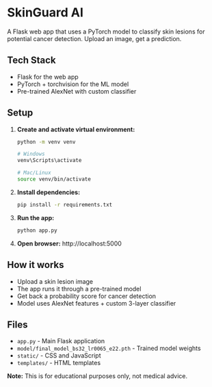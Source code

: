# SkinGuard AI

A Flask web app that uses a PyTorch model to classify skin lesions for potential cancer detection. Upload an image, get a prediction.

## Tech Stack

- Flask for the web app
- PyTorch + torchvision for the ML model
- Pre-trained AlexNet with custom classifier

## Setup

1. **Create and activate virtual environment:**
   ```bash
   python -m venv venv
   
   # Windows
   venv\Scripts\activate
   
   # Mac/Linux
   source venv/bin/activate
   ```

2. **Install dependencies:**
   ```bash
   pip install -r requirements.txt
   ```

3. **Run the app:**
   ```bash
   python app.py
   ```

4. **Open browser:** http://localhost:5000

## How it works

- Upload a skin lesion image
- The app runs it through a pre-trained model
- Get back a probability score for cancer detection
- Model uses AlexNet features + custom 3-layer classifier

## Files

- `app.py` - Main Flask application
- `model/final_model_bs32_lr0065_e22.pth` - Trained model weights
- `static/` - CSS and JavaScript
- `templates/` - HTML templates

**Note:** This is for educational purposes only, not medical advice.